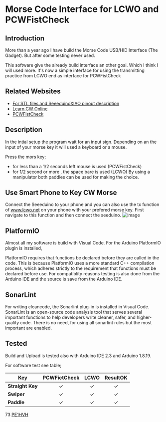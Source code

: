 Morse Code Interface for LCWO and PCWFistCheck
==============================================

Introduction
---------------

More than a year ago I have build the Morse Code USB/HID Interface (The Gadget). But after some testing never used.

This software give the already build interface an other goal. Which I think I will used more.
 It's now a simple interface for using the transmitting practice from LCWO end as interface for PCWFistCheck
  
Related Websites
---------------

- [For STL files and SeeeduinoXIAO pinout description](https://hackaday.io/project/184702-morse-code-usbhid-interface-the-gadet)
- [Learn CW Online](https://www.lcwo.net)
- [PCWFistCheck](https://www.qsl.net/dj7hs/download.htm)

Description
---------------

In the intial setup the program wait for an input sign. Depending on an the input of your morse key it will used a keyboard or a mouse.
  
Press the mors key;
- for less than a 1/2 seconds left mouse is used (PCWFistCheck)
- for 1/2 second or more , the space bare is used (LCWO)
By using a manipulator both paddles can be used for making the choice.

Use Smart Phone to Key CW Morse
-------------------------------
Connect the Seeeduino to your phone and you can also use the tx function of www.lcwo.net on your phone with your prefered morse key.  First navigate to this function and then connect the seeduino.
![image](https://github.com/user-attachments/assets/2a77f970-697b-4497-9fc2-f78e8dddcc48)

  
PlatformIO
---------------

Almost all my software is build with Visual Code. For the Arduino PlatformIO plugin is installed,
  
PlatformIO requires that functions be declared before they are called in the code. This is because PlatformIO uses a more standard C++ compilation process,
which adheres strictly to the requirement that functions must be declared before use. For compatiblity reasons testing is also done from the Arduino IDE and 
the source is save from the Arduino IDE.

SonarLint
---------------

For writing cleancode, the Sonarlint plug-in is installed in Visual Code. 
SonarLint is an open-source code analysis tool that serves several important functions to help developers write cleaner, safer, and higher-quality code. 
There is no need, for using all sonarlint rules but the most important are enabled. 
  
Tested
---------------

Build and Upload is tested also with Arduino IDE 2.3 and Arduino 1.8.19.

For software test see table;

| **Key**          | **PCWFictCheck** | **LCWO** | **ResultOK** |
|------------------|:----------------:|:--------:|:------------:|
| **Straight Key** |  &check;         | &check;  | &check;      |
| **Swiper**       |  &check;         | &check;  | &check;      |
| **Paddle**       |  &check;         | &check;  | &check;      |
 


73 [PE1HVH ](https://www.pe1hvh.nl)

